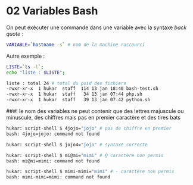 # 02 Variables Bash

On peut exécuter une commande dans une variable avec la syntaxe *back quote* :

```bash
VARIABLE=`hostname -s` # nom de la machine raccourci
```

Autre exemple :

```bash
LISTE=`ls -l`;
echo "liste : $LISTE";
```

```bash
liste : total 24 # total du poid des fichiers
-rwxr-xr-x  1 hukar  staff  114 13 jan 18:40 bash-test.sh
-rwxr-xr-x  1 hukar  staff   34 13 jan 07:44 php.sh
-rwxr-xr-x  1 hukar  staff   39 13 jan 07:42 python.sh
```

###! le nom des variables ne peut contenir que des lettres majuscule ou minuscule, des chiffres mais pas en premier caractère et des tires bats

```bash
hukar: script-shell $ 4jojo="jojo" # pas de chiffre en premier
bash: 4jojo=jojo: command not found

hukar: script-shell $ jojo4="jojo" # syntaxe correcte

hukar: script-shell $ mi@mi="mimi" # @ caractère non permis
bash: mi@mi=mimi: command not found

hukar: script-shell $ mimi-mimi="mimi" # - caractère non permis
bash: mimi-mimi=mimi: command not found
```

